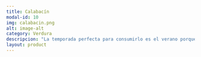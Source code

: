 ```yaml
---
title: Calabacín
modal-id: 10
img: calabacin.png
alt: image-alt
category: Verdura
descripcion: "La temporada perfecta para consumirlo es el verano porque necesita climas calurosos para crecer."
layout: product
---
```

